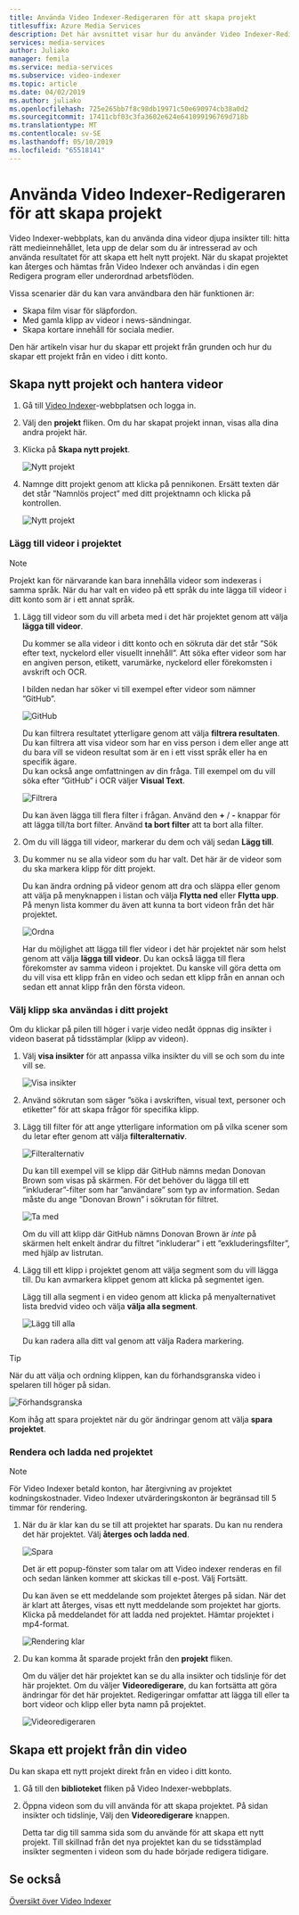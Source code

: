 ```yaml
---
title: Använda Video Indexer-Redigeraren för att skapa projekt
titlesuffix: Azure Media Services
description: Det här avsnittet visar hur du använder Video Indexer-Redigeraren för att skapa projekt.
services: media-services
author: Juliako
manager: femila
ms.service: media-services
ms.subservice: video-indexer
ms.topic: article
ms.date: 04/02/2019
ms.author: juliako
ms.openlocfilehash: 725e265bb7f8c98db19971c50e690974cb38a0d2
ms.sourcegitcommit: 17411cbf03c3fa3602e624e641099196769d718b
ms.translationtype: MT
ms.contentlocale: sv-SE
ms.lasthandoff: 05/10/2019
ms.locfileid: "65518141"
---
```

# <a name="use-the-video-indexer-editor-to-create-projects"></a>Använda Video Indexer-Redigeraren för att skapa projekt

Video Indexer-webbplats, kan du använda dina videor djupa insikter till: hitta rätt medieinnehållet, leta upp de delar som du är intresserad av och använda resultatet för att skapa ett helt nytt projekt. När du skapat projektet kan återges och hämtas från Video Indexer och användas i din egen Redigera program eller underordnad arbetsflöden.

Vissa scenarier där du kan vara användbara den här funktionen är: 

* Skapa film visar för släpfordon.
* Med gamla klipp av videor i news-sändningar.
* Skapa kortare innehåll för sociala medier.

Den här artikeln visar hur du skapar ett projekt från grunden och hur du skapar ett projekt från en video i ditt konto.

## <a name="create-new-project-and-manage-videos"></a>Skapa nytt projekt och hantera videor

1. Gå till [Video Indexer](https://www.videoindexer.ai/)-webbplatsen och logga in.
1. Välj den **projekt** fliken. Om du har skapat projekt innan, visas alla dina andra projekt här.
1. Klicka på **Skapa nytt projekt**.  

    ![Nytt projekt](./media/video-indexer-view-edit/new-project.png)
1. Namnge ditt projekt genom att klicka på pennikonen. Ersätt texten där det står ”Namnlös project” med ditt projektnamn och klicka på kontrollen.

    ![Nytt projekt](./media/video-indexer-view-edit/new-project3.png)
    
### <a name="add-videos-to-the-project"></a>Lägg till videor i projektet

> [!NOTE]
> Projekt kan för närvarande kan bara innehålla videor som indexeras i samma språk. När du har valt en video på ett språk du inte lägga till videor i ditt konto som är i ett annat språk.

1. Lägg till videor som du vill arbeta med i det här projektet genom att välja **lägga till videor**.

    Du kommer se alla videor i ditt konto och en sökruta där det står ”Sök efter text, nyckelord eller visuellt innehåll”. Att söka efter videor som har en angiven person, etikett, varumärke, nyckelord eller förekomsten i avskrift och OCR.
    
    I bilden nedan har söker vi till exempel efter videor som nämner ”GitHub”.
    
    ![GitHub](./media/video-indexer-view-edit/github.png)

    Du kan filtrera resultatet ytterligare genom att välja **filtrera resultaten**. Du kan filtrera att visa videor som har en viss person i dem eller ange att du bara vill se videon resultat som är en i ett visst språk eller ha en specifik ägare. <br/> Du kan också ange omfattningen av din fråga. Till exempel om du vill söka efter ”GitHub” i OCR väljer **Visual Text**.

    ![Filtrera](./media/video-indexer-view-edit/visual-text.png)

    Du kan även lägga till flera filter i frågan. Använd den **+** / **-** knappar för att lägga till/ta bort filter. Använd **ta bort filter** att ta bort alla filter.
1. Om du vill lägga till videor, markerar du dem och välj sedan **Lägg till**.
1. Du kommer nu se alla videor som du har valt. Det här är de videor som du ska markera klipp för ditt projekt.

    Du kan ändra ordning på videor genom att dra och släppa eller genom att välja på menyknappen i listan och välja **Flytta ned** eller **Flytta upp**. På menyn lista kommer du även att kunna ta bort videon från det här projektet. 

    ![Ordna](./media/video-indexer-view-edit/rearrange.png)
    
    Har du möjlighet att lägga till fler videor i det här projektet när som helst genom att välja **lägga till videor**. Du kan också lägga till flera förekomster av samma videon i projektet. Du kanske vill göra detta om du vill visa ett klipp från en video och sedan ett klipp från en annan och sedan ett annat klipp från den första videon. 

### <a name="select-clips-to-use-in-your-project"></a>Välj klipp ska användas i ditt projekt

Om du klickar på pilen till höger i varje video nedåt öppnas dig insikter i videon baserat på tidsstämplar (klipp av videon). 

1. Välj **visa insikter** för att anpassa vilka insikter du vill se och som du inte vill se. 

    ![Visa insikter](./media/video-indexer-view-edit/insights.png)
1. Använd sökrutan som säger ”söka i avskriften, visual text, personer och etiketter” för att skapa frågor för specifika klipp.
1. Lägg till filter för att ange ytterligare information om på vilka scener som du letar efter genom att välja **filteralternativ**.

    ![Filteralternativ](./media/video-indexer-view-edit/filter-options.png)

    Du kan till exempel vill se klipp där GitHub nämns medan Donovan Brown som visas på skärmen. För det behöver du lägga till ett ”inkluderar”-filter som har ”användare” som typ av information. Sedan måste du ange ”Donovan Brown” i sökrutan för filtret.
    
    ![Ta med](./media/video-indexer-view-edit/include.png)
    
    Om du vill att klipp där GitHub nämns Donovan Brown är _inte_ på skärmen helt enkelt ändrar du filtret ”inkluderar” i ett ”exkluderingsfilter”, med hjälp av listrutan. 

1. Lägg till ett klipp i projektet genom att välja segment som du vill lägga till. Du kan avmarkera klippet genom att klicka på segmentet igen.
    
    Lägg till alla segment i en video genom att klicka på menyalternativet lista bredvid video och välja **välja alla segment**. 

    ![Lägg till alla](./media/video-indexer-view-edit/add-all.png)

    Du kan radera alla ditt val genom att välja Radera markering.

> [!TIP]
> När du att välja och ordning klippen, kan du förhandsgranska video i spelaren till höger på sidan. 

![Förhandsgranska](./media/video-indexer-view-edit/preview.png)

Kom ihåg att spara projektet när du gör ändringar genom att välja **spara projektet**. 

### <a name="render-and-download-the-project"></a>Rendera och ladda ned projektet

> [!NOTE]
> För Video Indexer betald konton, har återgivning av projektet kodningskostnader. Video Indexer utvärderingskonton är begränsad till 5 timmar för rendering.

1. När du är klar kan du se till att projektet har sparats. Du kan nu rendera det här projektet. Välj **återges och ladda ned**. 

    ![Spara](./media/video-indexer-view-edit/save.png)

    Det är ett popup-fönster som talar om att Video indexer renderas en fil och sedan länken kommer att skickas till e-post. Välj Fortsätt. 
    
    Du kan även se ett meddelande som projektet återges på sidan. När det är klart att återges, visas ett nytt meddelande som projektet har gjorts. Klicka på meddelandet för att ladda ned projektet. Hämtar projektet i mp4-format.

    ![Rendering klar](./media/video-indexer-view-edit/rendering-done.png)

1. Du kan komma åt sparade projekt från den **projekt** fliken. 

    Om du väljer det här projektet kan se du alla insikter och tidslinje för det här projektet. Om du väljer **Videoredigerare**, du kan fortsätta att göra ändringar för det här projektet. Redigeringar omfattar att lägga till eller ta bort videor och klipp eller byta namn på projektet.

    ![Videoredigeraren](./media/video-indexer-view-edit/video-editor.png)
     
## <a name="create-a-project-from-your-video"></a>Skapa ett projekt från din video

Du kan skapa ett nytt projekt direkt från en video i ditt konto. 

1. Gå till den **biblioteket** fliken på Video Indexer-webbplats.
1. Öppna videon som du vill använda för att skapa projektet. På sidan insikter och tidslinje, Välj den **Videoredigerare** knappen.

    Detta tar dig till samma sida som du använde för att skapa ett nytt projekt. Till skillnad från det nya projektet kan du se tidsstämplad insikter segmenten i videon som du hade började redigera tidigare.

## <a name="see-also"></a>Se också

[Översikt över Video Indexer](video-indexer-overview.md)

